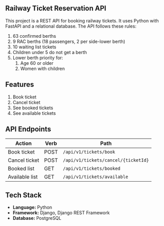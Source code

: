 ## Railway Ticket Reservation API

This project is a REST API for booking railway tickets. It uses Python with FastAPI and a relational database. The API follows these rules:
1. 63 confirmed berths
2. 9 RAC berths (18 passengers, 2 per side-lower berth)
3. 10 waiting list tickets
4. Children under 5 do not get a berth
5. Lower berth priority for:
   1. Age 60 or older
   2. Women with children
  
## Features
1. Book ticket
2. Cancel ticket
3. See booked tickets
4. See available tickets

## API Endpoints

| Action         | Verb | Path                                      |
|----------------|------|-------------------------------------------|
| Book ticket    | POST | `/api/v1/tickets/book`                    |
| Cancel ticket  | POST | `/api/v1/tickets/cancel/{ticketId}`       |
| Booked list    | GET  | `/api/v1/tickets/booked`                  |
| Available list | GET  | `/api/v1/tickets/available`               |

## Tech Stack

- **Language:** Python
- **Framework:** Django, Django REST Framework
- **Database:** PostgreSQL


      
